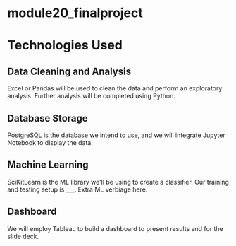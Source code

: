 # module20_finalproject

# Technologies Used
## Data Cleaning and Analysis
Excel or Pandas will be used to clean the data and perform an exploratory analysis. Further analysis will be completed using Python.

## Database Storage
PostgreSQL is the database we intend to use, and we will integrate Jupyter Notebook to display the data.

## Machine Learning
SciKitLearn is the ML library we'll be using to create a classifier. Our training and testing setup is ___. Extra ML verbiage here.

## Dashboard
We will employ Tableau to build a dashboard to present results and for the slide deck. 